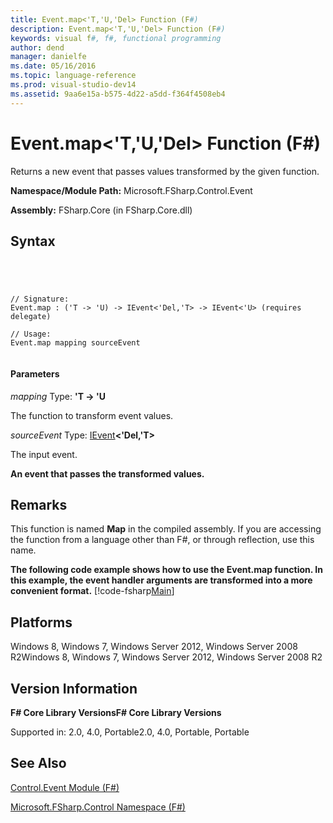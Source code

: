 ```yaml
---
title: Event.map<'T,'U,'Del> Function (F#)
description: Event.map<'T,'U,'Del> Function (F#)
keywords: visual f#, f#, functional programming
author: dend
manager: danielfe
ms.date: 05/16/2016
ms.topic: language-reference
ms.prod: visual-studio-dev14
ms.assetid: 9aa6e15a-b575-4d22-a5dd-f364f4508eb4 
---
```


# Event.map<'T,'U,'Del> Function (F#)

Returns a new event that passes values transformed by the given function.

**Namespace/Module Path:** Microsoft.FSharp.Control.Event

**Assembly:** FSharp.Core (in FSharp.Core.dll)


## Syntax



```




// Signature:
Event.map : ('T -> 'U) -> IEvent<'Del,'T> -> IEvent<'U> (requires delegate)

// Usage:
Event.map mapping sourceEvent


```





#### Parameters
*mapping*
Type: **'T -&gt; 'U**


The function to transform event values.


*sourceEvent*
Type: [IEvent](http://msdn.microsoft.com/en-us/library/8dbca0df-f8a1-40bd-8d50-aa26f6a8b862)**&lt;'Del,'T&gt;**


The input event.



**An event that passes the transformed values.**
## Remarks
This function is named **Map** in the compiled assembly. If you are accessing the function from a language other than F#, or through reflection, use this name.

**The following code example shows how to use the Event.map function. In this example, the event handler arguments are transformed into a more convenient format.**
[!code-fsharp[Main](snippets/fsevents/snippet4.fs)]
## Platforms
Windows 8, Windows 7, Windows Server 2012, Windows Server 2008 R2Windows 8, Windows 7, Windows Server 2012, Windows Server 2008 R2


## Version Information
**F# Core Library VersionsF# Core Library Versions**

Supported in: 2.0, 4.0, Portable2.0, 4.0, Portable, Portable




## See Also
[Control.Event Module &#40;F&#35;&#41;](Control.Event-Module-%5BFSharp%5D.md)

[Microsoft.FSharp.Control Namespace &#40;F&#35;&#41;](Microsoft.FSharp.Control-Namespace-%5BFSharp%5D.md)


